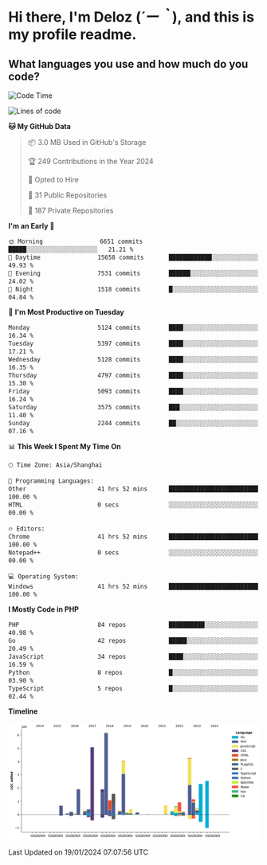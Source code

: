 # **Hi there, I'm Deloz (*´ー｀*), and this is my profile readme.**

## **What languages you use and how much do you code?**

<!--START_SECTION:waka-->
![Code Time](http://img.shields.io/badge/Code%20Time-3%2C205%20hrs%2017%20mins-blue)

![Lines of code](https://img.shields.io/badge/From%20Hello%20World%20I%27ve%20Written-37.8%20million%20lines%20of%20code-blue)

**🐱 My GitHub Data** 

> 📦 3.0 MB Used in GitHub's Storage 
 > 
> 🏆 249 Contributions in the Year 2024
 > 
> 💼 Opted to Hire
 > 
> 📜 31 Public Repositories 
 > 
> 🔑 187 Private Repositories 
 > 
**I'm an Early 🐤** 

```text
🌞 Morning                6651 commits        █████░░░░░░░░░░░░░░░░░░░░   21.21 % 
🌆 Daytime                15658 commits       ████████████░░░░░░░░░░░░░   49.93 % 
🌃 Evening                7531 commits        ██████░░░░░░░░░░░░░░░░░░░   24.02 % 
🌙 Night                  1518 commits        █░░░░░░░░░░░░░░░░░░░░░░░░   04.84 % 
```
📅 **I'm Most Productive on Tuesday** 

```text
Monday                   5124 commits        ████░░░░░░░░░░░░░░░░░░░░░   16.34 % 
Tuesday                  5397 commits        ████░░░░░░░░░░░░░░░░░░░░░   17.21 % 
Wednesday                5128 commits        ████░░░░░░░░░░░░░░░░░░░░░   16.35 % 
Thursday                 4797 commits        ████░░░░░░░░░░░░░░░░░░░░░   15.30 % 
Friday                   5093 commits        ████░░░░░░░░░░░░░░░░░░░░░   16.24 % 
Saturday                 3575 commits        ███░░░░░░░░░░░░░░░░░░░░░░   11.40 % 
Sunday                   2244 commits        ██░░░░░░░░░░░░░░░░░░░░░░░   07.16 % 
```


📊 **This Week I Spent My Time On** 

```text
🕑︎ Time Zone: Asia/Shanghai

💬 Programming Languages: 
Other                    41 hrs 52 mins      █████████████████████████   100.00 % 
HTML                     0 secs              ░░░░░░░░░░░░░░░░░░░░░░░░░   00.00 % 

🔥 Editors: 
Chrome                   41 hrs 52 mins      █████████████████████████   100.00 % 
Notepad++                0 secs              ░░░░░░░░░░░░░░░░░░░░░░░░░   00.00 % 

💻 Operating System: 
Windows                  41 hrs 52 mins      █████████████████████████   100.00 % 
```

**I Mostly Code in PHP** 

```text
PHP                      84 repos            ██████████░░░░░░░░░░░░░░░   40.98 % 
Go                       42 repos            █████░░░░░░░░░░░░░░░░░░░░   20.49 % 
JavaScript               34 repos            ████░░░░░░░░░░░░░░░░░░░░░   16.59 % 
Python                   8 repos             █░░░░░░░░░░░░░░░░░░░░░░░░   03.90 % 
TypeScript               5 repos             █░░░░░░░░░░░░░░░░░░░░░░░░   02.44 % 
```



**Timeline**

![Lines of Code chart](https://raw.githubusercontent.com/deloz/deloz/main/assets/bar_graph.png)


 Last Updated on 19/01/2024 07:07:56 UTC
<!--END_SECTION:waka-->
